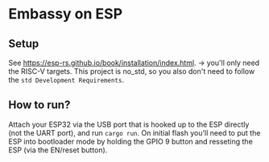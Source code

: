 # Embassy on ESP

## Setup
See https://esp-rs.github.io/book/installation/index.html.
-> you'll only need the RISC-V targets. This project is no_std, so you also don't need to follow the `std Development Requirements`.

## How to run?
Attach your ESP32 via the USB port that is hooked up to the ESP directly (not the UART port), and run `cargo run`.
On initial flash you'll need to put the ESP into bootloader mode by holding the GPIO 9 button and resseting the ESP (via the EN/reset button).